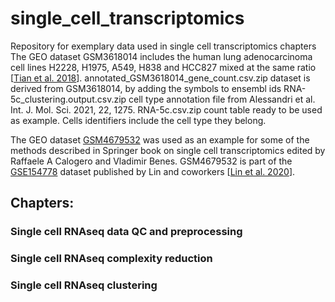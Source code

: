 # single_cell_transcriptomics
Repository for exemplary data used in single cell transcriptomics chapters
The GEO dataset GSM3618014 includes the human lung adenocarcinoma cell lines H2228, H1975, A549, H838 and HCC827 mixed at the same ratio [[Tian et al. 2018](https://pubmed.ncbi.nlm.nih.gov/30096152/)]. annotated_GSM3618014_gene_count.csv.zip dataset is derived from GSM3618014, by adding the symbols to ensembl ids
RNA-5c_clustering.output.csv.zip cell type annotation file from Alessandri et al. Int. J. Mol. Sci. 2021, 22, 1275.
RNA-5c.csv.zip count table ready to be used as example. Cells identifiers include the cell type they belong.

The GEO dataset [GSM4679532](https://www.ncbi.nlm.nih.gov/geo/query/acc.cgi?acc=GSM4679532) was used as an example for some of the methods described in Springer book on single cell transcriptomics edited by Raffaele A Calogero and Vladimir Benes. GSM4679532 is part of the [GSE154778](https://www.ncbi.nlm.nih.gov/geo/query/acc.cgi?acc=GSE154778) dataset published by Lin and coworkers [[Lin et al. 2020](https://pubmed.ncbi.nlm.nih.gov/32988401/)].
## Chapters:
### Single cell RNAseq data QC and preprocessing
### Single cell RNAseq complexity reduction
### Single cell RNAseq clustering
